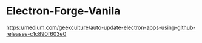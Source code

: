 # Electron-Forge-Vanila
https://medium.com/geekculture/auto-update-electron-apps-using-github-releases-c1c890f603e0
